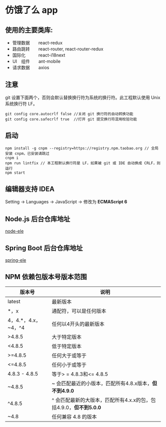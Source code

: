 # 仿饿了么 app

## 使用的主要类库:
* 管理数据　　react-redux
* 路由跳转　　react-router, react-router-redux
* 国际化　　　react-i18next
* UI　组件　　ant-mobile
* 请求数据　　axios

## 注意
git 设置下面两个，否则会默认替换换行符为系统的换行符。此工程默认使用 Unix 系统换行符 LF。
```
git config core.autocrlf false //关闭 git 换行符的自动转换功能
git config core.safecrlf true  //打开 git 提交换行符混用校验功能
```

## 启动
```
npm install -g cnpm --registry=https://registry.npm.taobao.org // 全局安装 cnpm，已安装请跳过
cnpm i
npm run lintfix // 本工程默认换行符是 LF，如果被 git 或 IDE 自动换成 CRLF，则运行
npm start
```

## 编辑器支持 IDEA
Setting -> Languages -> JavaScript -> 修改为 **ECMAScript 6**

## Node.js 后台仓库地址
[node-ele](https://github.com/liangxinwei/node-ele)

## Spring Boot 后台仓库地址
[spring-ele](https://github.com/liangxinwei/spring-ele)

## NPM 依赖包版本号版本范围
| 版本号 | 说明 |
| ------------- | ------------- |
| latest | 最新版本 |
| *，x | 通配符，可以是任何版本 |
| 4，4.*，4.x，~4，^4 | 任何以4开头的最新版本 |
| >4.8.5 | 大于特定版本 |
| <4.8.5 | 低于特定版本 |
| >=4.8.5 | 任何大于或等于 |
| <=4.8.5 | 任何小于或等于 |
| 4.8.3 - 4.8.5 | 等于> = 4.8.3和<= 4.8.5 |
| ~4.8.5 | ~ 会匹配最近的小版本，匹配所有4.8.x版本，**但不到4.9.0** |
| ^4.8.5 | ^ 会匹配最新的大版本，匹配所有4.x.x的包，包括4.9.0，**但不到5.0.0** |
| ~4.8 | 任何兼容 4.8 的版本 |
